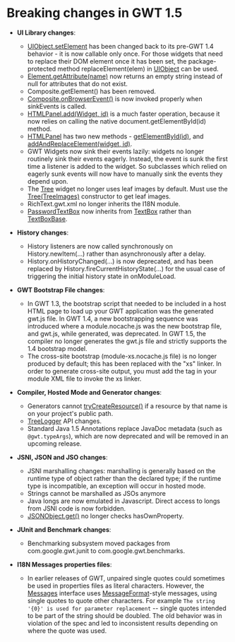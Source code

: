 # Breaking changes in GWT 1.5 #

  * **UI Library changes**:
    * [UIObject.setElement](http://google-web-toolkit-doc-1-5.googlecode.com/svn/javadoc/1.5/com/google/gwt/user/client/ui/UIObject.html#setElement(com.google.gwt.user.client.Element)) has been changed back to its pre-GWT 1.4 behavior - it is now callable only once. For those widgets that need to replace their DOM element once it has been set, the package-protected method replaceElement(elem) in [UIObject](http://google-web-toolkit-doc-1-5.googlecode.com/svn/javadoc/1.5/com/google/gwt/user/client/ui/UIObject.html) can be used.
    * [Element.getAttribute(name)](http://google-web-toolkit.googlecode.com/svn/javadoc/1.5/com/google/gwt/dom/client/Element.html#getAttribute(java.lang.String)) now returns an empty string instead of null for attributes that do not exist.
    * Composite.getElement() has been removed.
    * [Composite.onBrowserEvent()](http://google-web-toolkit-doc-1-5.googlecode.com/svn/javadoc/1.5/com/google/gwt/user/client/ui/Composite.html#onBrowserEvent(com.google.gwt.user.client.Event)) is now invoked properly when sinkEvents is called.
    * [HTMLPanel.add(Widget, id)](http://google-web-toolkit-doc-1-5.googlecode.com/svn/javadoc/1.5/com/google/gwt/user/client/ui/HTMLPanel.html#add(com.google.gwt.user.client.ui.Widget,%20java.lang.String)) is a much faster operation, because it now relies on calling the native document.getElementById(id) method.
    * [HTMLPanel](http://google-web-toolkit-doc-1-5.googlecode.com/svn/javadoc/1.5/com/google/gwt/user/client/ui/HTMLPanel.html) has two new methods - [getElementById(id)](http://google-web-toolkit-doc-1-5.googlecode.com/svn/javadoc/1.5/com/google/gwt/user/client/ui/HTMLPanel.html#getElementById(java.lang.String)), and [addAndReplaceElement(widget, id)](http://google-web-toolkit-doc-1-5.googlecode.com/svn/javadoc/1.5/com/google/gwt/user/client/ui/HTMLPanel.html#addAndReplaceElement(com.google.gwt.user.client.ui.Widget,%20java.lang.String)).
    * GWT Widgets now sink their events lazily: widgets no longer routinely sink their events eagerly. Instead, the event is sunk the first time a listener is added to the widget. So subclasses which relied on eagerly sunk events will now have to manually sink the events they depend upon.
    * The [Tree](http://google-web-toolkit-doc-1-5.googlecode.com/svn/javadoc/1.5/com/google/gwt/user/client/ui/Tree.html) widget no longer uses leaf images by default. Must use the [Tree(TreeImages)](http://google-web-toolkit-doc-1-5.googlecode.com/svn/javadoc/1.5/com/google/gwt/user/client/ui/Tree.html#Tree(com.google.gwt.user.client.ui.TreeImages)) constructor to get leaf images.
    * RichText.gwt.xml no longer inherits the I18N module.
    * [PasswordTextBox](http://google-web-toolkit-doc-1-5.googlecode.com/svn/javadoc/1.5/com/google/gwt/user/client/ui/PasswordTextBox.html) now inherits from [TextBox](http://google-web-toolkit-doc-1-5.googlecode.com/svn/javadoc/1.5/com/google/gwt/user/client/ui/TextBox.html) rather than [TextBoxBase](http://google-web-toolkit-doc-1-5.googlecode.com/svn/javadoc/1.5/com/google/gwt/user/client/ui/TextBoxBase.html).

  * **History changes**:
    * History listeners are now called synchronously on History.newItem(...) rather than asynchronously after a delay.
    * History.onHistoryChanged(...) is now deprecated, and has been replaced by History.fireCurrentHistoryState(...) for the usual case of triggering the initial history state in onModuleLoad.

  * **GWT Bootstrap File changes**:
    * In GWT 1.3, the bootstrap script that needed to be included in a host HTML page to load up your GWT application was the generated gwt.js file.  In GWT 1.4, a new bootstrapping sequence was introduced where a module.nocache.js was the new bootstrap file, and gwt.js, while generated, was deprecated. In GWT 1.5, the compiler no longer generates the gwt.js file and strictly supports the 1.4 bootstrap model.
    * The cross-site bootstrap (module-xs.nocache.js file) is no longer produced by default; this has been replaced with the "xs" linker. In order to generate cross-site output, you must add the <add linker name="xs" /> tag in your module XML file to invoke the xs linker.

  * **Compiler, Hosted Mode and Generator changes**:
    * Generators cannot [tryCreateResource()](http://google-web-toolkit-doc-1-5.googlecode.com/svn/javadoc/1.5/com/google/gwt/core/ext/GeneratorContext.html#tryCreateResource(com.google.gwt.core.ext.TreeLogger,%20java.lang.String)) if a resource by that name is on your project's public path.
    * [TreeLogger](http://google-web-toolkit-doc-1-5.googlecode.com/svn/javadoc/1.5/com/google/gwt/core/ext/TreeLogger.html) API changes.
    * Standard Java 1.5 Annotations replace JavaDoc metadata (such as `@gwt.typeArgs`), which are now deprecated and will be removed in an upcoming release.

  * **JSNI, JSON and JSO changes**:
    * JSNI marshalling changes: marshalling is generally based on the runtime type of object rather than the declared type; if the runtime type is incompatible, an exception will occur in hosted mode.
    * Strings cannot be marshalled as JSOs anymore
    * Java longs are now emulated in Javascript. Direct access to longs from JSNI code is now forbidden.
    * [JSONObject.get()](http://google-web-toolkit-doc-1-5.googlecode.com/svn/javadoc/1.5/com/google/gwt/json/client/JSONObject.html#get(java.lang.String)) no longer checks hasOwnProperty.

  * **JUnit and Benchmark changes**:
    * Benchmarking subsystem moved packages from com.google.gwt.junit to com.google.gwt.benchmarks.

  * **I18N Messages properties files**:
    * In earlier releases of GWT, unpaired single quotes could sometimes be used in properties files as literal characters.  However, the [Messages](http://google-web-toolkit-doc-1-5.googlecode.com/svn/javadoc/1.5/com/google/gwt/i18n/client/Messages.html) interface uses [MessageFormat](http://java.sun.com/j2se/1.5.0/docs/api/java/text/MessageFormat.html)-style messages, using single quotes to quote other characters.  For example `The string '{0}' is used for parameter replacement` -- single quotes intended to be part of the string should be doubled.  The old behavior was in violation of the spec and led to inconsistent results depending on where the quote was used.